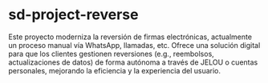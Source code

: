 # sd-project-reverse
Este proyecto moderniza la reversión de firmas electrónicas, actualmente un proceso manual vía WhatsApp, llamadas, etc. Ofrece una solución digital para que los clientes gestionen reversiones (e.g., reembolsos, actualizaciones de datos) de forma autónoma a través de JELOU o cuentas personales, mejorando la eficiencia y la experiencia del usuario.
